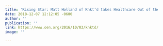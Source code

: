 ```yaml
---
title: 'Rising Star: Matt Holland of Knkt’d takes Healthcare Out of the Doctor’s Office'
date: 2018-12-07 12:12:05 -0600
author: ''
publication: ''
link: https://www.oen.org/2016/10/03/knktd/
image: ''

---
```

